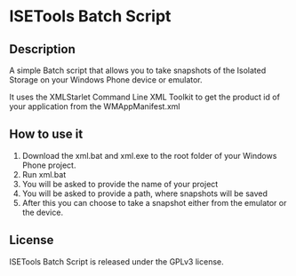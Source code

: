 ISETools Batch Script
=====================

Description
---------------------
A simple Batch script that allows you to take snapshots of the Isolated Storage on your Windows Phone device or emulator.

It uses the XMLStarlet Command Line XML Toolkit to get the product id of your application from the WMAppManifest.xml

How to use it
---------------------
1. Download the xml.bat and xml.exe to the root folder of your Windows Phone project.
2. Run xml.bat
3. You will be asked to provide the name of your project
4. You will be asked to provide a path, where snapshots will be saved
5. After this you can choose to take a snapshot either from the emulator or the device.


License
---------------------
ISETools Batch Script is released under the GPLv3 license.

